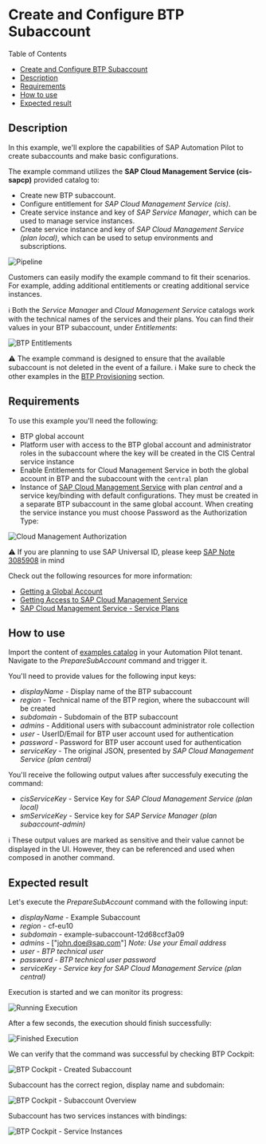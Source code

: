 # Create and Configure BTP Subaccount

Table of Contents

- [Create and Configure BTP Subaccount](#create-and-configure-btp-subaccount)
- [Description](#description)
- [Requirements](#requirements)
- [How to use](#how-to-use)
- [Expected result](#expected-result)

## Description

In this example, we'll explore the capabilities of SAP Automation Pilot to create subaccounts and make basic configurations.

The example command utilizes the **SAP Cloud Management Service (cis-sapcp)** provided catalog to:

* Create new BTP subaccount.
* Configure entitlement for *SAP Cloud Management Service (cis)*.
* Create service instance and key of *SAP Service Manager*, which can be used to manage service instances.
* Create service instance and key of *SAP Cloud Management Service (plan local)*, which can be used to setup environments and subscriptions.

![Pipeline](assets/pipeline.png)

Customers can easily modify the example command to fit their scenarios. For example, adding additional entitlements or creating additional service instances.

:information_source: Both the *Service Manager* and *Cloud Management Service* catalogs work with the technical names of the services and their plans. You can find their values in your BTP subaccount, under *Entitlements*:

![BTP Entitlements](./assets/btp-entitlements.png)

:warning: The example command is designed to ensure that the available subaccount is not deleted in the event of a failure.
:information_source: Make sure to check the other examples in the [BTP Provisioning](../README.md#btp-provisioning) section.

## Requirements

To use this example you'll need the following:

* BTP global account
* Platform user with access to the BTP global account and administrator roles in the subaccount where the key will be created in the CIS Central service instance
* Enable Entitlements for Cloud Management Service in both the global account in BTP and the subaccount with the `central` plan
* Instance of [SAP Cloud Management Service](https://discovery-center.cloud.sap/serviceCatalog/8ffcd3a4-2d85-4a04-a762-be3e31f78a7c) with plan *central* and a service key/binding with default configurations. They must be created in a separate BTP subaccount in the same global account. When creating the service instance you must choose Password as the Authorization Type:

![Cloud Management Authorization](./assets/cloud-management-authorization.png)

:warning: If you are planning to use SAP Universal ID, please keep [SAP Note 3085908](https://launchpad.support.sap.com/#/notes/3085908) in mind

Check out the following resources for more information:

* [Getting a Global Account](https://help.sap.com/docs/btp/sap-business-technology-platform/getting-global-account)
* [Getting Access to SAP Cloud Management Service](https://help.sap.com/docs/BTP/65de2977205c403bbc107264b8eccf4b/3670474a58c24ac2b082e76cbbd9dc19.html)
* [SAP Cloud Management Service - Service Plans](https://help.sap.com/docs/btp/sap-business-technology-platform/sap-cloud-management-service-service-plans)

## How to use

Import the content of [examples catalog](catalog.json) in your Automation Pilot tenant. Navigate to the *PrepareSubAccount* command and trigger it.

You'll need to provide values for the following input keys:

* *displayName* - Display name of the BTP subaccount
* *region* - Technical name of the BTP region, where the subaccount will be created
* *subdomain* - Subdomain of the BTP subaccount
* *admins* - Additional users with subaccount administrator role collection
* *user* - UserID/Email for BTP user account used for authentication
* *password* - Password for BTP user account used for authentication
* *serviceKey* - The original JSON, presented by *SAP Cloud Management Service (plan central)*

You'll receive the following output values after successfuly executing the command:

* *cisServiceKey* - Service Key for *SAP Cloud Management Service (plan local)*
* *smServiceKey* - Service key for *SAP Service Manager (plan subaccount-admin)*

:information_source: These output values are marked as sensitive and their value cannot be displayed in the UI. However, they can be referenced and used when composed in another command.

## Expected result

Let's execute the *PrepareSubAccount* command with the following input:

* *displayName* - Example Subaccount
* *region* - cf-eu10
* *subdomain* - example-subaccount-12d68ccf3a09
* *admins* - ["john.doe@sap.com"] *Note: Use your Email address*
* *user* - *BTP technical user*
* *password* - *BTP technical user password*
* *serviceKey* - *Service key for SAP Cloud Management Service (plan central)*

Execution is started and we can monitor its progress:

![Running Execution](assets/running-execution.png)

After a few seconds, the execution should finish successfully:

![Finished Execution](assets/finished-execution.png)

We can verify that the command was successful by checking BTP Cockpit:

![BTP Cockpit - Created Subaccount](assets/btp-cockpit.png)

Subaccount has the correct region, display name and subdomain:

![BTP Cockpit - Subaccount Overview](assets/subaccount-overview.png)

Subaccount has two services instances with bindings:

![BTP Cockpit - Service Instances](assets/service-instances.png)
